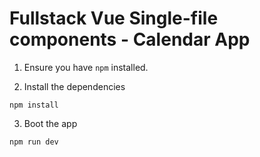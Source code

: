 # Fullstack Vue Single-file components - Calendar App

1. Ensure you have `npm` installed.

2. Install the dependencies

````
npm install
````

3. Boot the app

````
npm run dev
````
